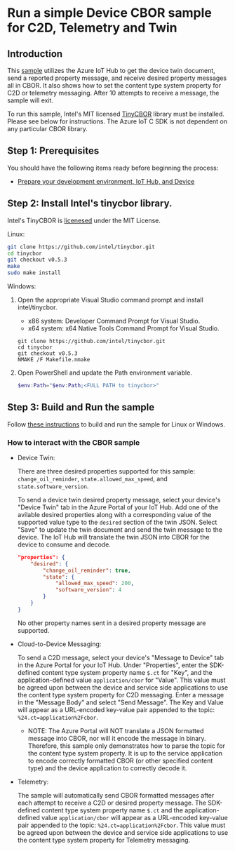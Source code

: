 # Run a simple Device CBOR sample for C2D, Telemetry and Twin

## Introduction

This [sample](https://github.com/Azure/azure-iot-sdk-c/tree/master/iothub_client/samples/paho_iot_hub_cbor_c2d_telemetry_twin_sample/paho_iot_hub_cbor_c2d_telemetry_twin_sample.c) utilizes the Azure IoT Hub to get the device twin document, send a reported property message, and receive desired property messages all in CBOR. It also shows how to set the content type system property for C2D or telemetry messaging. After 10 attempts to receive a message, the sample will exit.

To run this sample, Intel's MIT licensed [TinyCBOR](https://github.com/intel/tinycbor) library must be installed. Please see below for instructions. The Azure IoT C SDK is not dependent on any particular CBOR library.

## Step 1: Prerequisites

You should have the following items ready before beginning the process:

-   [Prepare your development environment, IoT Hub, and Device](https://github.com/Azure/azure-iot-sdk-c/tree/master/iothub_client/samples#how-to-compile-and-run-the-samples)

## Step 2: Install Intel's tinycbor library.
Intel's TinyCBOR is [licenesed](https://github.com/intel/tinycbor/blob/master/LICENSE) under the MIT License.

Linux:

```bash
git clone https://github.com/intel/tinycbor.git
cd tinycbor
git checkout v0.5.3
make
sudo make install
```

Windows:

1.  Open the appropriate Visual Studio command prompt and install intel/tinycbor.

    - x86 system: Developer Command Prompt for Visual Studio.
    - x64 system: x64 Native Tools Command Prompt for Visual Studio.

    ```
    git clone https://github.com/intel/tinycbor.git
    cd tinycbor
    git checkout v0.5.3
    NMAKE /F Makefile.nmake
    ```

2.  Open PowerShell and update the Path environment variable.

    ```powershell
    $env:Path="$env:Path;<FULL PATH to tinycbor>"
    ```

<a name="Step-2-Build"></a>

## Step 3: Build and Run the sample

Follow [these instructions](https://github.com/Azure/azure-iot-sdk-c/blob/master/doc/devbox_setup.md) to build and run the sample for Linux or Windows.

### How to interact with the CBOR sample

- Device Twin:

    There are three desired properties supported for this sample: `change_oil_reminder`, `state.allowed_max_speed`, and `state.software_version`.

    To send a device twin desired property message, select your device's "Device Twin" tab in the Azure Portal of your IoT Hub. Add one of the avilable desired properties along with a corresponding value of the supported value type to the `desired` section of the twin JSON. Select "Save" to update the twin document and send the twin message to the device. The IoT Hub will translate the twin JSON into CBOR for the device to consume and decode.

    ```json
    "properties": {
        "desired": {
            "change_oil_reminder": true,
            "state": {
                "allowed_max_speed": 200,
                "software_version": 4
            }
        }
    }
    ```

    No other property names sent in a desired property message are supported.

- Cloud-to-Device Messaging:

   To send a C2D message, select your device's "Message to Device" tab in the Azure Portal for your IoT Hub. Under "Properties", enter the SDK-defined content type system property name `$.ct` for "Key", and the application-defined value `application/cbor` for "Value". This value must be agreed upon between the device and service side applications to use the content type system property for C2D messaging. Enter a message in the "Message Body" and select "Send Message". The Key and Value will appear as a URL-encoded key-value pair appended to the topic: `%24.ct=application%2Fcbor`.

    - NOTE: The Azure Portal will NOT translate a JSON formatted message into CBOR, nor will it encode the message in binary. Therefore, this sample only demonstrates how to parse the topic for the content type system property. It is up to the service application to encode correctly formatted CBOR (or other specified content type) and the device application to correctly decode it.

- Telemetry:

    The sample will automatically send CBOR formatted messages after each attempt to receive a C2D or desired property message. The SDK-defined content type system property name `$.ct` and the application-defined value `application/cbor` will appear as a URL-encoded key-value pair appended to the topic: `%24.ct=application%2Fcbor`. This value must be agreed upon between the device and service side applications to use the content type system property for Telemetry messaging.
